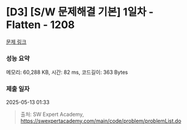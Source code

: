 # [D3] [S/W 문제해결 기본] 1일차 - Flatten - 1208 

[문제 링크](https://swexpertacademy.com/main/code/problem/problemDetail.do?contestProbId=AV139KOaABgCFAYh) 

### 성능 요약

메모리: 60,288 KB, 시간: 82 ms, 코드길이: 363 Bytes

### 제출 일자

2025-05-13 01:33



> 출처: SW Expert Academy, https://swexpertacademy.com/main/code/problem/problemList.do